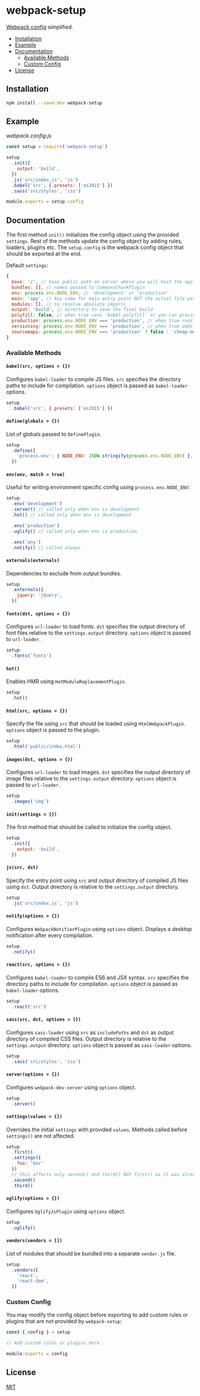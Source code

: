 # webpack-setup

[Webpack config] simplified.

<!-- TOC depthFrom:2 depthTo:3 withLinks:1 updateOnSave:1 orderedList:0 -->

- [Installation](#installation)
- [Example](#example)
- [Documentation](#documentation)
	- [Available Methods](#available-methods)
	- [Custom Config](#custom-config)
- [License](#license)

<!-- /TOC -->

## Installation

```bash
npm install --save-dev webpack-setup
```


## Example

*webpack.config.js*

```js
const setup = require('webpack-setup')

setup
  .init({
    output: 'build',
  })
  .js('src/index.js', 'js')
  .babel('src', { presets: ['es2015'] })
  .sass('src/styles', 'css')

module.exports = setup.config
```


## Documentation

The first method `init()` initializes the config object using the provided `settings`. Rest of the methods update the config object by adding rules, loaders, plugins etc. The `setup.config` is the webpack config object that should be exported at the end.

Default `settings`:

```js
{
  base: '/', // base public path on server where you will host the application
  bundles: [], // names passed to CommonsChunkPlugin
  env: process.env.NODE_ENV, // 'development' or 'production'
  main: 'app', // key name for main entry point NOT the actual file path
  modules: [], // to resolve absolute imports
  output: 'build', // directory to save the final build
  polyfill: false, // when true uses 'babel-polyfill' or you can provide a file path to your custom polyfill
  production: process.env.NODE_ENV === 'production', // when true runs some optimizations which can be slow for development
  versioning: process.env.NODE_ENV === 'production', // when true adds [hash] to output filenames. useful for cache busting on production but can be slow for development
  sourcemaps: process.env.NODE_ENV === 'production' ? false : 'cheap-module-source-map', // whether to generate sourcemaps or not
}
```

### Available Methods

#### `babel(src, options = {})`

Configures `babel-loader` to compile JS files. `src` specifies the directory paths to include for compilation. `options` object is passed as `babel-loader` options.

```js
setup
  .babel('src', { presets: ['es2015'] })
```

#### `define(globals = {})`

List of globals passed to `DefinePlugin`.

```js
setup
  .define({
    'process.env': { NODE_ENV: JSON.stringify(process.env.NODE_ENV) },
  })
```

#### `env(env, match = true)`

Useful for writing environment specific config using `process.env.NODE_ENV`:

```js
setup
  .env('development')
  .server() // called only when env is development
  .hot() // called only when env is development

  .env('production')
  .uglify() // called only when env is production

  .env('any')
  .notify() // called always
```

#### `externals(externals)`

Dependencies to exclude from output bundles.

```js
setup
  .externals({
    jquery: 'jQuery',
  })
```

#### `fonts(dst, options = {})`

Configures `url-loader` to load fonts. `dst` specifies the output directory of font files relative to the `settings.output` directory. `options` object is passed to `url-loader`.

```js
setup
  .fonts('fonts')
```

#### `hot()`

Enables HMR using `HotModuleReplacementPlugin`.

```js
setup
  .hot()
```

#### `html(src, options = {})`

Specify the file using `src` that should be loaded using `HtmlWebpackPlugin`. `options` object is passed to the plugin.

```js
setup
  .html('public/index.html')
```

#### `images(dst, options = {})`

Configures `url-loader` to load images. `dst` specifies the output directory of image files relative to the `settings.output` directory. `options` object is passed to `url-loader`.

```js
setup
  .images('img')
```

#### `init(settings = {})`

The first method that should be called to initialize the config object.

```js
setup
  .init({
    output: 'build',
  })
```

#### `js(src, dst)`

Specify the entry point using `src` and output directory of compiled JS files using `dst`. Output directory is relative to the `settings.output` directory.

```js
setup
  .js('src/index.js', 'js')
```

#### `notify(options = {})`

Configures `WebpackNotifierPlugin` using `options` object. Displays a desktop notification after every compilation.

```js
setup
  .notify()
```

#### `react(src, options = {})`

Configures `babel-loader` to compile ES6 and JSX syntax. `src` specifies the directory paths to include for compilation. `options` object is passed as `babel-loader` options.

```js
setup
  .react('src')
```

#### `sass(src, dst, options = {})`

Configures `sass-loader` using `src` as `includePaths` and `dst` as output directory of compiled CSS files. Output directory is relative to the `settings.output` directory. `options` object is passed as `sass-loader` options.

```js
setup
  .sass('src/styles', 'css')
```

#### `server(options = {})`

Configures `webpack-dev-server` using `options` object.

```js
setup
  .server()
```

#### `settings(values = {})`

Overrides the initial `settings` with provided `values`. Methods called before `settings()` are not affected.

```js
setup
  .first()
  .settings({
    foo: 'bar'
  })
  // this affects only second() and third() NOT first() as it was already called
  .second()
  .third()
```

#### `uglify(options = {})`

Configures `UglifyJsPlugin` using `options` object.

```js
setup
  .uglify()
```

#### `vendors(vendors = [])`

List of modules that should be bundled into a separate `vendor.js` file.

```js
setup
  .vendors([
    'react',
    'react-dom',
  ])
```

### Custom Config

You may modify the config object before exporting to add custom rules or plugins that are not provided by `webpack-setup`:

```js
const { config } = setup

// Add custom rules or plugins here.

module.exports = config
```


## License

[MIT][license]


[license]: /LICENSE
[Webpack config]: https://webpack.js.org/configuration/
